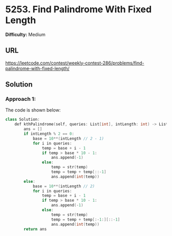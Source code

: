 # 5253. Find Palindrome With Fixed Length
**Difficulty:** Medium

## URL

https://leetcode.com/contest/weekly-contest-286/problems/find-palindrome-with-fixed-length/

## Solution

### Approach 1:

The code is shown below:

```c++
class Solution:
    def kthPalindrome(self, queries: List[int], intLength: int) -> List[int]:
        ans = []
        if intLength % 2 == 0:
            base = 10**(intLength // 2 - 1)
            for i in queries:
                temp = base + i - 1
                if temp > base * 10 - 1:
                    ans.append(-1)
                else:
                    temp = str(temp)
                    temp = temp + temp[::-1]
                    ans.append(int(temp))
        else:
            base = 10**(intLength // 2)
            for i in queries:
                temp = base + i - 1
                if temp > base * 10 - 1:
                    ans.append(-1)
                else:
                    temp = str(temp)
                    temp = temp + temp[:-1:][::-1]
                    ans.append(int(temp))
        return ans
```

